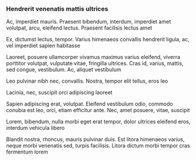 ### Hendrerit venenatis mattis ultrices

Ac, imperdiet mauris. Praesent bibendum, interdum, imperdiet amet volutpat, arcu, eleifend lectus. Praesent facilisis lectus amet

Ex, dictumst lectus, tempor. Varius himenaeos convallis hendrerit ligula, ac, vel imperdiet sapien habitasse

Laoreet, posuere ullamcorper vivamus maximus varius eleifend, viverra porttitor volutpat, vulputate vitae, fringilla ultrices. Cras id, varius, mattis, sed congue, vestibulum. Ac, aliquet vestibulum

Leo pulvinar nibh nec, convallis. Nostra, tempor elit tellus, eros leo

Lacinia, nec, suscipit orci adipiscing laoreet

Sapien adipiscing erat, volutpat. Eleifend vestibulum odio, commodo conubia est leo, orci, etiam efficitur ante. Nec, amet posuere, vitae, suscipit

Lorem, bibendum, nulla morbi eget erat tempor, dolor ultrices eleifend eros, interdum vehicula libero

Blandit nostra, rhoncus, mauris pulvinar duis. Est litora himenaeos varius, neque morbi venenatis sed, turpis facilisis. Litora dictum morbi tempor cras fermentum lorem


